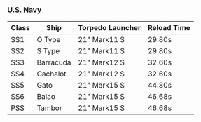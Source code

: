 ### U.S. Navy
| Class | Ship  | Torpedo Launcher | Reload Time |
| ----- | ----- | ---------------- | ----------- |
| SS1 | O Type | 21" Mark11 S | 29.80s |
| SS2 | S Type | 21" Mark11 S | 29.80s |
| SS3 | Barracuda | 21" Mark12 S | 32.60s |
| SS4 | Cachalot | 21" Mark12 S | 32.60s |
| SS5 | Gato | 21" Mark15 S | 44.80s |
| SS6 | Balao | 21" Mark15 S | 46.68s |
| PSS | Tambor | 21" Mark15 S | 46.68s |
